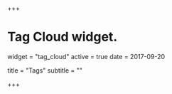 +++
# Tag Cloud widget.
widget = "tag_cloud"
active = true
date = 2017-09-20

title = "Tags"
subtitle = ""

+++

